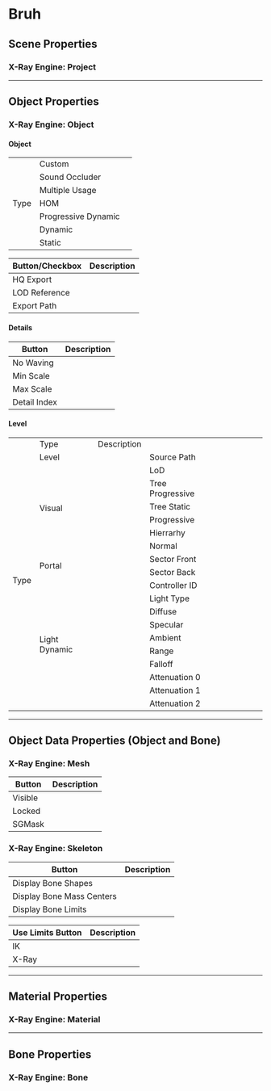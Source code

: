 # Bruh

## Scene Properties

### X-Ray Engine: Project

___

## Object Properties

### X-Ray Engine: Object

#### Object

<div class="table-responsive"><table>
	<tbody>
		<tr>
			<td rowspan="7">Type</td>
			<td>Custom</td>
			<td></td>
		</tr>
		<tr>
			<td>Sound Occluder</td>
			<td></td>
		</tr>
		<tr>
			<td>Multiple Usage </td>
			<td></td>
		</tr>
		<tr>
			<td>HOM</td>
			<td></td>
		</tr>
		<tr>
			<td>Progressive Dynamic</td>
			<td></td>
		</tr>
		<tr>
			<td>Dynamic</td>
			<td></td>
		</tr>
		<tr>
			<td>Static</td>
			<td></td>
		</tr>
	</tbody>
</table></div>

| Button/Checkbox | Description |
---|---|
| HQ Export |  |
| LOD Reference |  |
| Export Path |  |

#### Details

| Button | Description |
---|---|
| No Waving |  |
| Min Scale |  |
| Max Scale |  |
| Detail Index |  |

#### Level

<div class="table-responsive"><table>
	<tbody>
		<tr>
			<td></td>
			<td>Type</td>
			<td>Description</td>
			<td></td>
			<td></td>
			<td></td>
			<td></td>
			<td></td>
			<td></td>
			<td></td>
		</tr>
		<tr>
			<td rowspan="19">Type</td>
			<td>Level</td>
			<td></td>
			<td>Source Path</td>
			<td></td>
			<td></td>
			<td></td>
			<td></td>
			<td></td>
			<td></td>
		</tr>
		<tr>
			<td rowspan="6">Visual</td>
			<td></td>
			<td>LoD</td>
			<td></td>
			<td></td>
			<td></td>
			<td></td>
			<td></td>
			<td></td>
		</tr>
		<tr>
			<td></td>
			<td>Tree Progressive</td>
			<td></td>
			<td></td>
			<td></td>
			<td></td>
			<td></td>
			<td></td>
		</tr>
		<tr>
			<td></td>
			<td>Tree Static</td>
			<td></td>
			<td></td>
			<td></td>
			<td></td>
			<td></td>
			<td></td>
		</tr>
		<tr>
			<td></td>
			<td>Progressive</td>
			<td></td>
			<td></td>
			<td></td>
			<td></td>
			<td></td>
			<td></td>
		</tr>
		<tr>
			<td></td>
			<td>Hierrarhy</td>
			<td></td>
			<td></td>
			<td></td>
			<td></td>
			<td></td>
			<td></td>
		</tr>
		<tr>
			<td></td>
			<td>Normal</td>
			<td></td>
			<td></td>
			<td></td>
			<td></td>
			<td></td>
			<td></td>
		</tr>
		<tr>
			<td rowspan="2">Portal</td>
			<td></td>
			<td>Sector Front</td>
			<td></td>
			<td></td>
			<td></td>
			<td></td>
			<td></td>
			<td></td>
		</tr>
		<tr>
			<td></td>
			<td>Sector Back</td>
			<td></td>
			<td></td>
			<td></td>
			<td></td>
			<td></td>
			<td></td>
		</tr>
		<tr>
			<td rowspan="10">Light Dynamic</td>
			<td></td>
			<td>Controller ID</td>
			<td></td>
			<td></td>
			<td></td>
			<td></td>
			<td></td>
			<td></td>
		</tr>
		<tr>
			<td></td>
			<td>Light Type</td>
			<td></td>
			<td></td>
			<td></td>
			<td></td>
			<td></td>
			<td></td>
		</tr>
		<tr>
			<td></td>
			<td>Diffuse</td>
			<td></td>
			<td></td>
			<td></td>
			<td></td>
			<td></td>
			<td></td>
		</tr>
		<tr>
			<td></td>
			<td>Specular</td>
			<td></td>
			<td></td>
			<td></td>
			<td></td>
			<td></td>
			<td></td>
		</tr>
		<tr>
			<td></td>
			<td>Ambient</td>
			<td></td>
			<td></td>
			<td></td>
			<td></td>
			<td></td>
			<td></td>
		</tr>
		<tr>
			<td></td>
			<td>Range</td>
			<td></td>
			<td></td>
			<td></td>
			<td></td>
			<td></td>
			<td></td>
		</tr>
		<tr>
			<td></td>
			<td>Falloff</td>
			<td></td>
			<td></td>
			<td></td>
			<td></td>
			<td></td>
			<td></td>
		</tr>
		<tr>
			<td></td>
			<td>Attenuation 0</td>
			<td></td>
			<td></td>
			<td></td>
			<td></td>
			<td></td>
			<td></td>
		</tr>
		<tr>
			<td></td>
			<td>Attenuation 1</td>
			<td></td>
			<td></td>
			<td></td>
			<td></td>
			<td></td>
			<td></td>
		</tr>
		<tr>
			<td></td>
			<td>Attenuation 2</td>
			<td></td>
			<td></td>
			<td></td>
			<td></td>
			<td></td>
			<td></td>
		</tr>
	</tbody>
</table></div>

___

## Object Data Properties (Object and Bone)

### X-Ray Engine: Mesh

| Button | Description |
---|---|
| Visible |  |
| Locked |  |
| SGMask |  |

### X-Ray Engine: Skeleton

| Button | Description |
---|---|
| Display Bone Shapes |  |
| Display Bone Mass Centers |  |
| Display Bone Limits |  |

| Use Limits Button | Description |
---|---|
| IK |  |
| X-Ray |  |

___

## Material Properties

### X-Ray Engine: Material

___

## Bone Properties

### X-Ray Engine: Bone
